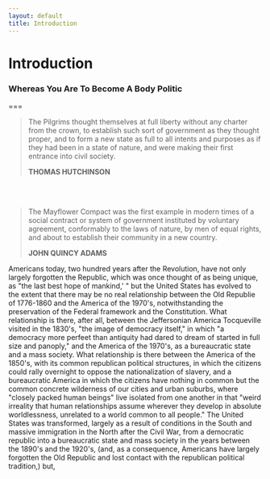 ```yaml
---
layout: default
title: Introduction
---
```


# Introduction
### Whereas You Are To Become A Body Politic
===


> The Pilgrims thought themselves at full liberty without any charter from the crown, to establish such sort of government as they thought proper, and to form a new state as full to all intents and purposes as if they had been in a state of nature, and were making their first entrance into civil society. 
>
>**THOMAS HUTCHINSON**

<br/><br/>

> The Mayflower Compact was the first example in modern times of a social contract or system of government instituted by voluntary agreement, conformably to the laws of nature, by men of equal rights, and about to establish their community in a new country. 
>
>**JOHN QUINCY ADAMS**

Americans today, two hundred years after the Revolution, have not only largely forgotten the Republic, which was once thought of as being unique, as "the last best hope of mankind,' " but the United States has evolved to the extent that there may be no real relationship between the Old Republie of 1776-1860 and the America of the 1970's, notwithstanding the preservation of the Federal framework and the Constitution. What relationship is there, after all, between the Jeffersonian America Tocqueville visited in the 1830's, "the image of democracy itself," in which "a democracy more perfeet than antiquity had dared to dream of started in full size and panoply," and the America of the 1970's, as a bureaucratic state and a mass society. What relationship is there between the America of the 1850's, with its common republican political structures, in which the citizens could rally overnight to oppose the nationalization of slavery, and a bureaucratic America in which the citizens have nothing in common but the common concrete wilderness of our cities and urban suburbs, where "closely packed human beings" live isolated from one another in that "weird irreality that human relationships assume wherever they develop in absolute worldlessness, unrelated to a world common to all people." The United States was transformed, largely as a result of conditions in the South and massive immigration in the North after the Civil War, from a democratic republic into a bureaucratic state and mass society in the years between the 1890's and the 1920's, (and, as a consequence, Americans have largely forgotten the Old Republic and lost contact with the republican political tradition,) but, 